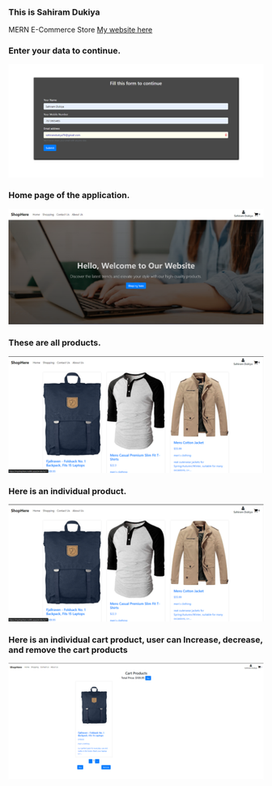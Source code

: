 ### This is Sahiram Dukiya
MERN E-Commerce Store
[My website here](https://myshophere.netlify.app/)

### Enter your data to continue.
<img src="public/form.png" alt="form"/>

### Home page of the application.
<img src="public/home.png" alt="home"/>

### These are all products.
<img src="public/products.png" alt="products"/>

### Here is an individual product.
<img src="public/products.png" alt="individual product"/>

### Here is an individual cart product, user can Increase, decrease, and remove the cart products
<img src="public/Cartproduct.png" alt="Individual cart product"/>
